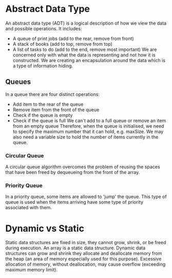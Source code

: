 # Abstract Data Type
An abstract data type (ADT) is a logical description of how we view the data and possible operations. It includes:
- A queue of print jobs (add to the rear, remove from front)
- A stack of books (add to top, remove from top)
- A list of tasks to do (add to the end, remove most important)
We are concerned only with what the data is representing and not how it is constructed. We are creating an encapsulation around the data which is a type of information hiding.

## Queues
In a queue there are four distinct operations:
- Add item to the rear of the queue
- Remove item from the front of the queue
- Check if the queue is empty
- Check if the queue is full
We can't add to a full queue or remove an item from an empty queue Therefore, when the queue is initialised, we need to specify the maximum number that it can hold, e.g. maxSize. We may also need a variable size to hold the number of items currently in the queue.

### Circular Queue
A circular queue algorithm overcomes the problem of reusing the spaces that have been freed by dequeueing from the front of the array.

### Priority Queue
In a priority queue, some items are allowed to 'jump' the queue. This type of queue is used when the items arriving have some type of priority associated with them.

# Dynamic vs Static
Static data structures are fixed in size, they cannot grow, shrink, or be freed during execution. An array is a static data structure. Dynamic data structures can grow and shrink they allocate and deallocate memory from the heap (an area of memory especially used for this purpose). Excessive allocation of memory, without deallocation, may cause overflow (exceeding maximum memory limit).